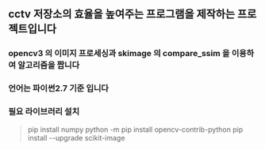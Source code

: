 ## cctv 저장소의 효율을 높여주는 프로그램을 제작하는 프로젝트입니다
### opencv3 의 이미지 프로세싱과 skimage 의 compare_ssim 을 이용하여 알고리즘을 짭니다
### 언어는 파이썬2.7 기준 입니다


### 필요 라이브러리 설치

>pip install numpy
>python -m pip install opencv-contrib-python
>pip install --upgrade scikit-image

